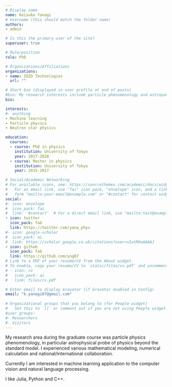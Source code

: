 ```yaml
---
# Display name
name: Keisuke Yanagi
# Username (this should match the folder name)
authors:
- admin

# Is this the primary user of the site?
superuser: true

# Role/position
role: PhD

# Organizations/Affiliations
organizations:
- name: ZOZO Technologies
  url: ""

# Short bio (displayed in user profile at end of posts)
#bio: My research interests include particle phenomenology and astroparticle physics.
bio: 

interests:
#- anything
- Machine learning
- Particle physics
- Neutron star physics

education:
  courses:
  - course: PhD in physics
    institution: University of Tokyo
    year: 2017-2020
  - course: Master in physics
    institution: University of Tokyo
    year: 2015-2017

# Social/Academic Networking
# For available icons, see: https://sourcethemes.com/academic/docs/widgets/#icons
#   For an email link, use "fas" icon pack, "envelope" icon, and a link in the
#   form "mailto:your-email@example.com" or "#contact" for contact widget.
social:
#- icon: envelope
#  icon_pack: fas
#  link: '#contact'  # For a direct email link, use "mailto:test@example.org".
- icon: twitter
  icon_pack: fab
  link: https://twitter.com/yana_phys
#- icon: google-scholar
#  icon_pack: ai
#  link: https://scholar.google.co.uk/citations?user=sIwtMXoAAAAJ
- icon: github
  icon_pack: fab
  link: https://github.com/yng87
# Link to a PDF of your resume/CV from the About widget.
# To enable, copy your resume/CV to `static/files/cv.pdf` and uncomment the lines below.  
# - icon: cv
#   icon_pack: ai
#   link: files/cv.pdf

# Enter email to display Gravatar (if Gravatar enabled in Config)
email: "k.yanagi07@gmail.com"
  
# Organizational groups that you belong to (for People widget)
#   Set this to `[]` or comment out if you are not using People widget.  
#user_groups:
#- Researchers
#- Visitors
---
```


My research area during the graduate course was particle physics phenomenology, in particular astrophysical probe of physics beyond the standard model.
I experienced various mathematical modeling, numerical calculation and national/international collaboration.

Currently I am interested in machine learning application to the computer vision and natural language processing.

I like Julia, Python and C++.

